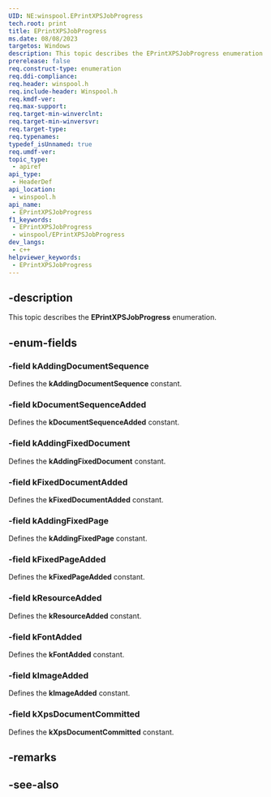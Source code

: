 ```yaml
---
UID: NE:winspool.EPrintXPSJobProgress
tech.root: print
title: EPrintXPSJobProgress
ms.date: 08/08/2023
targetos: Windows
description: This topic describes the EPrintXPSJobProgress enumeration.
prerelease: false
req.construct-type: enumeration
req.ddi-compliance: 
req.header: winspool.h
req.include-header: Winspool.h
req.kmdf-ver: 
req.max-support: 
req.target-min-winverclnt: 
req.target-min-winversvr: 
req.target-type: 
req.typenames: 
typedef_isUnnamed: true
req.umdf-ver: 
topic_type:
 - apiref
api_type:
 - HeaderDef
api_location:
 - winspool.h
api_name:
 - EPrintXPSJobProgress
f1_keywords:
 - EPrintXPSJobProgress
 - winspool/EPrintXPSJobProgress
dev_langs:
 - c++
helpviewer_keywords:
 - EPrintXPSJobProgress
---
```


## -description

This topic describes the **EPrintXPSJobProgress** enumeration.

## -enum-fields

### -field kAddingDocumentSequence

Defines the **kAddingDocumentSequence** constant.

### -field kDocumentSequenceAdded

Defines the **kDocumentSequenceAdded** constant.

### -field kAddingFixedDocument

Defines the **kAddingFixedDocument** constant.

### -field kFixedDocumentAdded

Defines the **kFixedDocumentAdded** constant.

### -field kAddingFixedPage

Defines the **kAddingFixedPage** constant.

### -field kFixedPageAdded

Defines the **kFixedPageAdded** constant.

### -field kResourceAdded

Defines the **kResourceAdded** constant.

### -field kFontAdded

Defines the **kFontAdded** constant.

### -field kImageAdded

Defines the **kImageAdded** constant.

### -field kXpsDocumentCommitted

Defines the **kXpsDocumentCommitted** constant.

## -remarks

## -see-also
